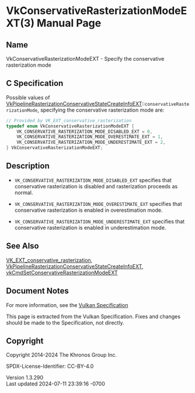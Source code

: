 # VkConservativeRasterizationModeEXT(3) Manual Page

## Name

VkConservativeRasterizationModeEXT - Specify the conservative
rasterization mode



## <a href="#_c_specification" class="anchor"></a>C Specification

Possible values of
[VkPipelineRasterizationConservativeStateCreateInfoEXT](https://registry.khronos.org/vulkan/specs/1.3-extensions/man/html/VkPipelineRasterizationConservativeStateCreateInfoEXT.html)::`conservativeRasterizationMode`,
specifying the conservative rasterization mode are:

``` c
// Provided by VK_EXT_conservative_rasterization
typedef enum VkConservativeRasterizationModeEXT {
    VK_CONSERVATIVE_RASTERIZATION_MODE_DISABLED_EXT = 0,
    VK_CONSERVATIVE_RASTERIZATION_MODE_OVERESTIMATE_EXT = 1,
    VK_CONSERVATIVE_RASTERIZATION_MODE_UNDERESTIMATE_EXT = 2,
} VkConservativeRasterizationModeEXT;
```

## <a href="#_description" class="anchor"></a>Description

- `VK_CONSERVATIVE_RASTERIZATION_MODE_DISABLED_EXT` specifies that
  conservative rasterization is disabled and rasterization proceeds as
  normal.

- `VK_CONSERVATIVE_RASTERIZATION_MODE_OVERESTIMATE_EXT` specifies that
  conservative rasterization is enabled in overestimation mode.

- `VK_CONSERVATIVE_RASTERIZATION_MODE_UNDERESTIMATE_EXT` specifies that
  conservative rasterization is enabled in underestimation mode.

## <a href="#_see_also" class="anchor"></a>See Also

[VK_EXT_conservative_rasterization](https://registry.khronos.org/vulkan/specs/1.3-extensions/man/html/VK_EXT_conservative_rasterization.html),
[VkPipelineRasterizationConservativeStateCreateInfoEXT](https://registry.khronos.org/vulkan/specs/1.3-extensions/man/html/VkPipelineRasterizationConservativeStateCreateInfoEXT.html),
[vkCmdSetConservativeRasterizationModeEXT](https://registry.khronos.org/vulkan/specs/1.3-extensions/man/html/vkCmdSetConservativeRasterizationModeEXT.html)

## <a href="#_document_notes" class="anchor"></a>Document Notes

For more information, see the <a
href="https://registry.khronos.org/vulkan/specs/1.3-extensions/html/vkspec.html#VkConservativeRasterizationModeEXT"
target="_blank" rel="noopener">Vulkan Specification</a>

This page is extracted from the Vulkan Specification. Fixes and changes
should be made to the Specification, not directly.

## <a href="#_copyright" class="anchor"></a>Copyright

Copyright 2014-2024 The Khronos Group Inc.

SPDX-License-Identifier: CC-BY-4.0

Version 1.3.290  
Last updated 2024-07-11 23:39:16 -0700
